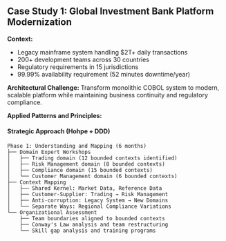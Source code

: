 ## Case Study 1: Global Investment Bank Platform Modernization

**Context:**
- Legacy mainframe system handling $2T+ daily transactions
- 200+ development teams across 30 countries  
- Regulatory requirements in 15 jurisdictions
- 99.99% availability requirement (52 minutes downtime/year)

**Architectural Challenge:**
Transform monolithic COBOL system to modern, scalable platform while maintaining business continuity and regulatory compliance.

**Applied Patterns and Principles:**

#### Strategic Approach (Hohpe + DDD)
```
Phase 1: Understanding and Mapping (6 months)
├── Domain Expert Workshops
│   ├── Trading domain (12 bounded contexts identified)
│   ├── Risk Management domain (8 bounded contexts)
│   ├── Compliance domain (15 bounded contexts)
│   └── Customer Management domain (6 bounded contexts)
├── Context Mapping
│   ├── Shared Kernel: Market Data, Reference Data
│   ├── Customer-Supplier: Trading → Risk Management
│   ├── Anti-corruption: Legacy System → New Domains
│   └── Separate Ways: Regional Compliance Variations
└── Organizational Assessment
    ├── Team boundaries aligned to bounded contexts
    ├── Conway's Law analysis and team restructuring
    └── Skill gap analysis and training programs
```
